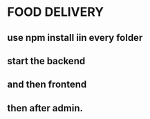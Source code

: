 # FOOD DELIVERY

## use npm install iin every folder

## start the backend

## and then frontend

## then after admin.
